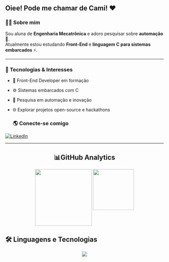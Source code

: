 ## Oiee! Pode me chamar de Cami! ❤

### 👩‍🎓 Sobre mim  
Sou aluna de **Engenharia Mecatrônica** e adoro pesquisar sobre **automação** 🤖.  
Atualmente estou estudando **Front-End** e **linguagem C para sistemas embarcados** ⚡.  

---

### 🚀 Tecnologias & Interesses
- 🎨 Front-End Developer em formação  
- ⚙️ Sistemas embarcados com C  
- 🔎 Pesquisa em automação e inovação  
- 🌐 Explorar projetos open-source e hackathons

  ### 🌎 Conecte-se comigo  
<a href="https://www.linkedin.com/in/camillacedrochu" target="_blank">
  <img src="https://img.shields.io/badge/LinkedIn-%230077B5.svg?&style=for-the-badge&logo=linkedin&logoColor=white" alt="LinkedIn"/>
</a>

---
<div align="center">
<h2> 📊GitHub Analytics</h2>
  <!-- Stats -->
  <img height="180em" align="top" src="https://github-readme-stats.vercel.app/api?username=CamillacChu&show_icons=true&theme=tokyonight" />

  <!-- Top Languages -->

  <img height="130em" align="top" src="https://github-readme-stats.vercel.app/api/top-langs/?username=CamillacChu&layout=compact&theme=tokyonight" />

</div>

## 🛠️ Linguagens e Tecnologias  

<p align="center">
  <img src="https://skillicons.dev/icons?i=html,css,python,c" />
</p>


